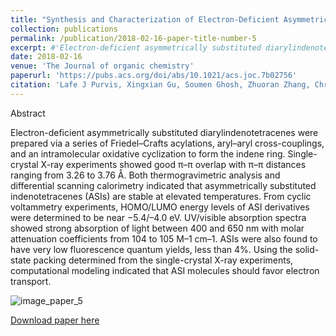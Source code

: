 ```yaml
---
title: "Synthesis and Characterization of Electron-Deficient Asymmetrically Substituted Diarylindenotetracenes"
collection: publications
permalink: /publication/2018-02-16-paper-title-number-5
excerpt: #'Electron-deficient asymmetrically substituted diarylindenotetracenes were prepared via a series of Friedel–Crafts acylations, aryl–aryl cross-couplings, and an intramolecular oxidative cyclization to form the indene ring. Single-crystal X-ray experiments showed good π–π overlap with π–π distances ranging from 3.26 to 3.76 Å. Both thermogravimetric analysis and differential scanning calorimetry indicated that asymmetrically substituted indenotetracenes (ASIs) are stable at elevated temperatures. From cyclic voltammetry experiments, HOMO/LUMO energy levels of ASI derivatives were determined to be near −5.4/–4.0 eV. UV/visible absorption spectra showed strong absorption of light between 400 and 650 nm with molar attenuation coefficients from 104 to 105 M–1 cm–1. ASIs were also found to have very low fluorescence quantum yields, less than 4%. Using the solid-state packing determined from the single-crystal X-ray experiments, computational modeling indicated that ASI molecules should favor electron transport.'
date: 2018-02-16
venue: 'The Journal of organic chemistry'
paperurl: 'https://pubs.acs.org/doi/abs/10.1021/acs.joc.7b02756'
citation: 'Lafe J Purvis, Xingxian Gu, Soumen Ghosh, Zhuoran Zhang, Christopher J Cramer, Christopher J Douglas &quot;Synthesis and Characterization of Electron-Deficient Asymmetrically Substituted Diarylindenotetracenes&quot; <i>J. Org. Chem.</i> <strong>2018</strong>, <i>83</i>, 1828-1841.'
---
```

Abstract

Electron-deficient asymmetrically substituted diarylindenotetracenes were prepared via a series of Friedel–Crafts acylations, aryl–aryl cross-couplings, and an intramolecular oxidative cyclization to form the indene ring. Single-crystal X-ray experiments showed good π–π overlap with π–π distances ranging from 3.26 to 3.76 Å. Both thermogravimetric analysis and differential scanning calorimetry indicated that asymmetrically substituted indenotetracenes (ASIs) are stable at elevated temperatures. From cyclic voltammetry experiments, HOMO/LUMO energy levels of ASI derivatives were determined to be near −5.4/–4.0 eV. UV/visible absorption spectra showed strong absorption of light between 400 and 650 nm with molar attenuation coefficients from 104 to 105 M–1 cm–1. ASIs were also found to have very low fluorescence quantum yields, less than 4%. Using the solid-state packing determined from the single-crystal X-ray experiments, computational modeling indicated that ASI molecules should favor electron transport.

![image_paper_5](https://pubs.acs.org/na101/home/literatum/publisher/achs/journals/content/joceah/2018/joceah.2018.83.issue-4/acs.joc.7b02756/20180212/images/medium/jo-2017-02756b_0008.gif)

[Download paper here](https://github.com/zhuoranzhang-ryan/website/files/paper5.pdf)
